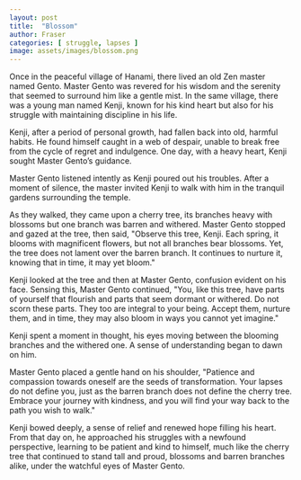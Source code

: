 ```yaml
---
layout: post
title:  "Blossom"
author: Fraser
categories: [ struggle, lapses ]
image: assets/images/blossom.png
---
```

Once in the peaceful village of Hanami, there lived an old Zen master named Gento. Master Gento was revered for his wisdom and the serenity that seemed to surround him like a gentle mist. In the same village, there was a young man named Kenji, known for his kind heart but also for his struggle with maintaining discipline in his life.

Kenji, after a period of personal growth, had fallen back into old, harmful habits. He found himself caught in a web of despair, unable to break free from the cycle of regret and indulgence. One day, with a heavy heart, Kenji sought Master Gento’s guidance.

Master Gento listened intently as Kenji poured out his troubles. After a moment of silence, the master invited Kenji to walk with him in the tranquil gardens surrounding the temple.

As they walked, they came upon a cherry tree, its branches heavy with blossoms but one branch was barren and withered. Master Gento stopped and gazed at the tree, then said, "Observe this tree, Kenji. Each spring, it blooms with magnificent flowers, but not all branches bear blossoms. Yet, the tree does not lament over the barren branch. It continues to nurture it, knowing that in time, it may yet bloom."

Kenji looked at the tree and then at Master Gento, confusion evident on his face. Sensing this, Master Gento continued, "You, like this tree, have parts of yourself that flourish and parts that seem dormant or withered. Do not scorn these parts. They too are integral to your being. Accept them, nurture them, and in time, they may also bloom in ways you cannot yet imagine."

Kenji spent a moment in thought, his eyes moving between the blooming branches and the withered one. A sense of understanding began to dawn on him.

Master Gento placed a gentle hand on his shoulder, "Patience and compassion towards oneself are the seeds of transformation. Your lapses do not define you, just as the barren branch does not define the cherry tree. Embrace your journey with kindness, and you will find your way back to the path you wish to walk."

Kenji bowed deeply, a sense of relief and renewed hope filling his heart. From that day on, he approached his struggles with a newfound perspective, learning to be patient and kind to himself, much like the cherry tree that continued to stand tall and proud, blossoms and barren branches alike, under the watchful eyes of Master Gento.